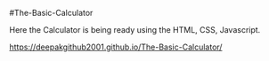 #The-Basic-Calculator

Here the Calculator is being ready using the HTML, CSS, Javascript. 

https://deepakgithub2001.github.io/The-Basic-Calculator/ 

